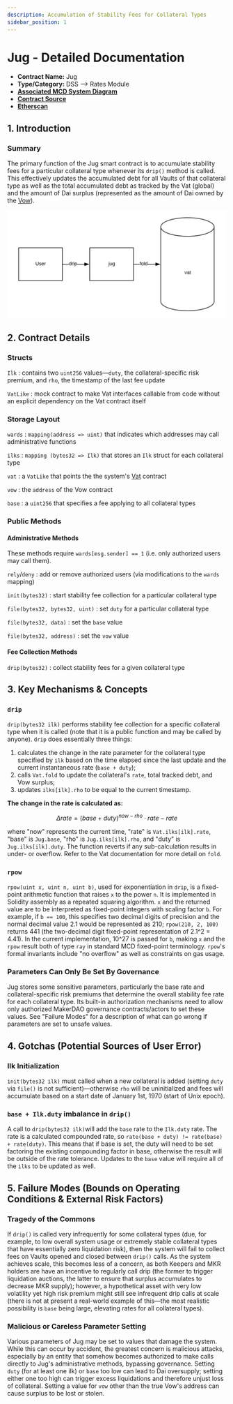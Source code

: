 ```yaml
---
description: Accumulation of Stability Fees for Collateral Types
sidebar_position: 1
---
```


# Jug - Detailed Documentation

* **Contract Name:** Jug
* **Type/Category:** DSS —&gt; Rates Module
* [**Associated MCD System Diagram**](https://github.com/makerdao/dss/wiki)
* [**Contract Source**](https://github.com/makerdao/dss/blob/master/src/jug.sol)
* [**Etherscan**](https://etherscan.io/address/0x19c0976f590d67707e62397c87829d896dc0f1f1)

## 1. Introduction

### Summary

The primary function of the Jug smart contract is to accumulate stability fees for a particular collateral type whenever its `drip()` method is called. This effectively updates the accumulated debt for all Vaults of that collateral type as well as the total accumulated debt as tracked by the Vat \(global\) and the amount of Dai surplus \(represented as the amount of Dai owned by the [Vow](https://www.notion.so/makerdao/Vow-Detailed-Documentation-7f3074dd92514db59efb6f128919b2c5)\).

![](../../.gitbook/assets/jug.png)

## 2. Contract Details

### Structs

`Ilk` : contains two `uint256` values—`duty`, the collateral-specific risk premium, and `rho`, the timestamp of the last fee update

`VatLike` : mock contract to make Vat interfaces callable from code without an explicit dependency on the Vat contract itself

### Storage Layout

`wards` : `mapping(address => uint)` that indicates which addresses may call administrative functions

`ilks` : `mapping (bytes32 => Ilk)` that stores an `Ilk` struct for each collateral type

`vat` : a `VatLike` that points the the system's [Vat](https://www.notion.so/makerdao/Vat-Core-Accounting-5314995c98e544c4aaa0ebedb01988ad) contract

`vow` : the `address` of the Vow contract

`base` : a `uint256` that specifies a fee applying to all collateral types

### Public Methods

#### Administrative Methods

These methods require `wards[msg.sender] == 1` \(i.e. only authorized users may call them\).

`rely`/`deny` : add or remove authorized users \(via modifications to the `wards` mapping\)

`init(bytes32)` : start stability fee collection for a particular collateral type

`file(bytes32, bytes32, uint)` : set `duty` for a particular collateral type

`file(bytes32, data)` : set the `base` value

`file(bytes32, address)` : set the `vow` value

#### Fee Collection Methods

`drip(bytes32)` : collect stability fees for a given collateral type

## 3. Key Mechanisms & Concepts

### `drip`

`drip(bytes32 ilk)` performs stability fee collection for a specific collateral type when it is called \(note that it is a public function and may be called by anyone\). `drip` does essentially three things:

1. calculates the change in the rate parameter for the collateral type specified by `ilk` based on the time elapsed since the last update and the current instantaneous rate \(`base + duty`\);
2. calls `Vat.fold` to update the collateral's `rate`, total tracked debt, and Vow surplus;
3. updates `ilks[ilk].rho` to be equal to the current timestamp.

**The change in the rate is calculated as:**

$$
\Delta rate = (base+duty)^{now-rho} \cdot rate- rate
$$

where "now" represents the current time, "rate" is `Vat.ilks[ilk].rate`, "base" is `Jug.base`, "rho" is `Jug.ilks[ilk].rho`, and "duty" is `Jug.ilks[ilk].duty`. The function reverts if any sub-calculation results in under- or overflow. Refer to the Vat documentation for more detail on `fold`.

### `rpow`

`rpow(uint x, uint n, uint b)`, used for exponentiation in `drip`, is a fixed-point arithmetic function that raises `x` to the power `n`. It is implemented in Solidity assembly as a repeated squaring algorithm. `x` and the returned value are to be interpreted as fixed-point integers with scaling factor `b`. For example, if `b == 100`, this specifies two decimal digits of precision and the normal decimal value 2.1 would be represented as 210; `rpow(210, 2, 100)` returns 441 \(the two-decimal digit fixed-point representation of 2.1^2 = 4.41\). In the current implementation, 10^27 is passed for `b`, making `x` and the `rpow` result both of type `ray` in standard MCD fixed-point terminology. `rpow`'s formal invariants include "no overflow" as well as constraints on gas usage.

### Parameters Can Only Be Set By Governance

Jug stores some sensitive parameters, particularly the base rate and collateral-specific risk premiums that determine the overall stability fee rate for each collateral type. Its built-in authorization mechanisms need to allow only authorized MakerDAO governance contracts/actors to set these values. See "Failure Modes" for a description of what can go wrong if parameters are set to unsafe values.

## 4. Gotchas \(Potential Sources of User Error\)

### Ilk Initialization

`init(bytes32 ilk)` must called when a new collateral is added \(setting `duty` via `file()` is not sufficient\)—otherwise `rho` will be uninitialized and fees will accumulate based on a start date of January 1st, 1970 \(start of Unix epoch\).

### `base + Ilk.duty` imbalance in `drip()`

A call to `drip(bytes32 ilk)`will add the `base` rate to the `Ilk.duty` rate. The rate is a calculated compounded rate, so `rate(base + duty) != rate(base) + rate(duty)`. This means that if base is set, the duty will need to be set factoring the existing compounding factor in base, otherwise the result will be outside of the rate tolerance. Updates to the `base` value will require all of the `ilks` to be updated as well. 

## 5. Failure Modes \(Bounds on Operating Conditions & External Risk Factors\)

### Tragedy of the Commons

If `drip()` is called very infrequently for some collateral types \(due, for example, to low overall system usage or extremely stable collateral types that have essentially zero liquidation risk\), then the system will fail to collect fees on Vaults opened and closed between `drip()` calls. As the system achieves scale, this becomes less of a concern, as both Keepers and MKR holders are have an incentive to regularly call drip \(the former to trigger liquidation auctions, the latter to ensure that surplus accumulates to decrease MKR supply\); however, a hypothetical asset with very low volatility yet high risk premium might still see infrequent drip calls at scale \(there is not at present a real-world example of this—the most realistic possibility is `base` being large, elevating rates for all collateral types\).

### Malicious or Careless Parameter Setting

Various parameters of Jug may be set to values that damage the system. While this can occur by accident, the greatest concern is malicious attacks, especially by an entity that somehow becomes authorized to make calls directly to Jug's administrative methods, bypassing governance. Setting `duty` \(for at least one ilk\) or `base` too low can lead to Dai oversupply; setting either one too high can trigger excess liquidations and therefore unjust loss of collateral. Setting a value for `vow` other than the true Vow's address can cause surplus to be lost or stolen.

